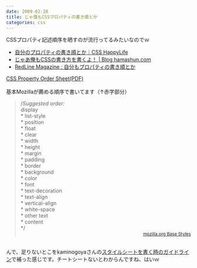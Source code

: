 ```yaml
---
date: 2009-02-28
title: じゃ僕もCSSプロパティの書き順とか
categories: css
---
```

CSSプロパティ記述順序を晒すのが流行ってるみたいなのでｗ<br /><ul><li><a href="http://css-happylife.com/log/zakki/000738.shtml">自分のプロパティの書き順とか｜CSS HappyLife</a></li><li><a href="http://www.hamashun.com/blog/2009/02/css_11.html">じゃあ俺もCSSの書き方を書くよ！ | Blog hamashun.com</a></li><li><a href="http://redline.hippy.jp/lab/css/post_55.php">RedLine Magazine : 自分もプロパティの書き順とか</a></li></ul><img src="http://lh6.ggpht.com/_1drnogi3vdg/SaiZMJhJDqI/AAAAAAAAASE/jVtYBAybC0s/css-property-order-sheet.png" alt="" /><br /><a href="http://ijok.ijok.googlepages.com/css-property-order-sheet.pdf">CSS Property Order Sheet(PDF)</a><br /><br />基本Mozillaが薦める順序で書いてます（↑赤字部分）<br /><blockquote>/*Suggested order:<br />* display<br />* list-style<br />* position<br />* float<br />* clear<br />* width<br />* height<br />* margin<br />* padding<br />* border<br />* background<br />* color<br />* font<br />* text-decoration<br />* text-align<br />* vertical-align<br />* white-space<br />* other text<br />* content<br />*/<br /><div style="text-align: right;"><span style="font-size:85%;"><a href="http://www.mozilla.org/css/base/content.css">mozilla.org Base Styles</a></span><br /></div></blockquote><br />んで、足りないとこをkaminogoyaさんの<a href="http://2xup.org/log/2006/07/11-1956">スタイルシートを書く時のガイドライン</a>で補った感じです。チートシートないとわからんですね、はいｗ
